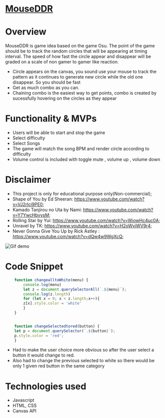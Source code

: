 # [MouseDDR](https://sunmeiappprep.github.io/MouseDDR/)

# Overview
MouseDDR is game idea based on the game Osu. The point of the game should be to track the random circles that will be appearing at timing interval. The speed of how fast the circle appear and disappear will be graded on a scale of non gamer to gamer like reaction. 

- Circle appears on the canvas, you sound use your mouse to track the pattern as it continues to generate new circle while the old one disappear. So you should be fast
- Get as much combo as you can.
- Chaining combo is the easiest way to get points, combo is created by sucessfully hovering on the circles as they appear



# Functionality & MVPs
- Users will be able to start and stop the game
- Select difficulty
- Select Songs
- The game will match the song BPM and render circle according to difficulty
- Volume control is included with toggle mute , volume up , volume down


# Disclaimer
- This project is only for educational purpose only(Non-commercial);
- Shape of You by Ed Sheeran: https://www.youtube.com/watch?v=VJ2rlci9PE0;
- Kamado Tanjirou no Uta by Nami: https://www.youtube.com/watch?v=Y7YwcHbvysM;
- Rolling Star by Yui: https://www.youtube.com/watch?v=WiowHc4uc0A;
- Unravel by TK: https://www.youtube.com/watch?v=H2oWviWV9r4;
- Never Gonna Give You Up  by Rick Astley : https://www.youtube.com/watch?v=dQw4w9WgXcQ;

![Gif demo](https://github.com/sunmeiappprep/MouseDDR/blob/main/ddr.gif)
<!-- <img src="wireframe.png" style="height: 500px; width:1024px;"><br> -->

# Code Snippet

```javascript
    function changealltoWhite(menu) {
        console.log(menu)
        let z = document.querySelectorAll(`.${menu}`);
        console.log(z.length)
        for (let x = 0; x < z.length;x++){
        z[x].style.color = 'white'
        }   
    }


    function changeSelectedtored(button) {
    let p = document.querySelector(`.${button}`);
    p.style.color = 'red';
    }

```
- Had to make the user choice more obvious so after the user select a button it would 
change to red.
- Also had to change the previous selected to white so there would be only 1 given red button in 
the same category

# Technologies used
- Javascript
- HTML, CSS
- Canvas API




